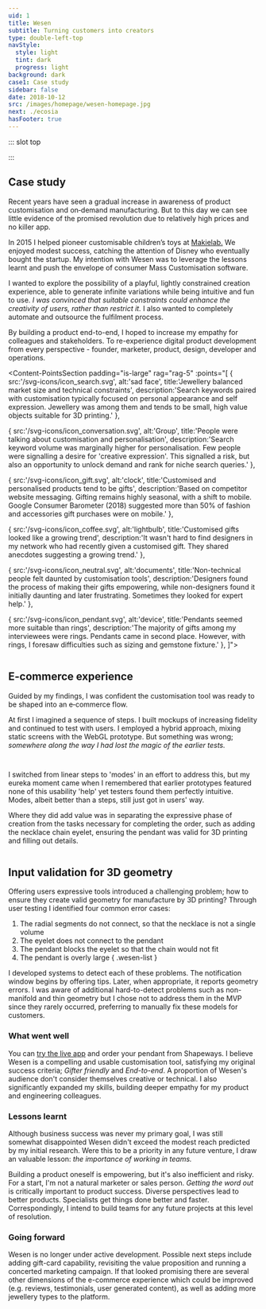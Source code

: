 ```yaml
---
uid: 1
title: Wesen
subtitle: Turning customers into creators
type: double-left-top
navStyle:
  style: light
  tint: dark
  progress: light
background: dark
case1: Case study
sidebar: false
date: 2018-10-12
src: /images/homepage/wesen-homepage.jpg
next: ./ecosia
hasFooter: true
---
```


::: slot top

<!-- Can customers be creators? -->
<Stage-ProjectStage :noise="true" :upless="true" rag="rag-4" ragTitle="rag-2" titleColumnClass="is-three-fifths" ctaLabel="wesen.studio" ctaUrl="http://www.wesen.studio"
description="I built an intuitive 3D customisation tool which enables anyone to create and order their unique pendant necklace.">

  <template v-slot:visual-background>
    <figure class="full-screen">
      <Heros-ImageHero src="/images/wesen/wesen-header-2.jpg" alt="Wesen Studio examples"/>
    </figure>
  </template>

  <template v-slot:platform>

  Responsive web app

  </template>

  <template v-slot:timeframe>

  2018

  </template>

  <template v-slot:my-role>

  UI/UX Designer
  ~ Full-stack JS developer

  </template>

  <template v-slot:team>

  Individual project

  </template>

</Stage-ProjectStage>


:::

<!-- <li>Responsive web application</li>
It's manufactured on demand by a blend of modern and traditional techniques.
<li>2018</li> -->

<Content-TextSection rag="rag-4" padding="is-initial" style="padding-bottom: 0;" columnOffset="title-offset">

## Case study

Recent years have seen a gradual increase in awareness of product customisation and on&#8209;demand manufacturing. But to this day we can see little evidence of the promised revolution due to relatively high prices and no killer app.

In 2015 I helped pioneer customisable children’s toys at [Makielab.](/projects/makielab) We enjoyed modest success, catching the attention of Disney who eventually bought the startup. My intention with Wesen was to leverage the lessons learnt and push the envelope of consumer Mass Customisation software.

I wanted to explore the possibility of a playful, lightly constrained creation experience, able to generate infinite variations while being intuitive and fun to use. _I was convinced that suitable constraints could enhance the creativity of users, rather than restrict it._ I also wanted to completely automate and outsource the fulfilment process.

By building a product end-to-end, I hoped to increase my empathy for colleagues and stakeholders. To re-experience digital product development from every perspective - founder, marketer, product, design, developer and operations.

<!--

 a more freeform creative experience, within constraints to make it easier to pick up

 [Mass Customisation](https://hbr.org/1997/01/the-four-faces-of-mass-customization)



 create or customise

-->

<!-- _This image shows a mixture of hand-made and procedurally generated pendants_ -->

<template v-slot:aside>

####  The challenge{ .challenge-title }

Enable customers to customise a product in the web browser. Make it possible to save and order their creation with automatic fulfilment by outsourced operations and manufacturing.

<br>

#### The outcome{ .challenge-title }

Wesen fulfils my original success criteria. It taught me a great deal but the most valuable lessons I didn't expect; the importance of _getting the word out_ and _working in teams._

</template>

</Content-TextSection>


<Content-ImageFrames-MainImageSection padding="is-medium-large" imageClass="is-4by3" url="https://player.vimeo.com/video/463897939" alt="Wesen demo" :iframe="true"/>





<!-- <Content-ThreeColumnSection padding="is-equal" rag="rag-3">

<template v-slot:column1>

###  The challenge

Enable customers to customise a product in the web browser. Make it possible to save and order their creation with automatic fulfilment by outsourced operations and manufacturing.

</template>

<template v-slot:column2>

### The outcome

Wesen fulfils my original success criteria. It taught me a great deal but the most valuable lessons I didn't expect; the importance of _getting the word out_ and _working in teams._

</template>

<template v-slot:column3>

### My role

Entrepreneur
~ UX Product Designer
~ Full-stack JS Developer

</template>

</Content-ThreeColumnSection> -->






<Content-MainSectionDivider aside="Section 1 of 3" title="Discovery"/>


<!-- People weren\'t asking to create jewellery themselves -->

<Content-PointsSection padding="is-large" rag="rag-5" :points="[
{ src:'/svg-icons/icon_search.svg', alt:'sad face', title:'Jewellery balanced market size and technical constraints', description:'Search keywords paired with customisation typically focused on personal appearance and self expression. Jewellery was among them and tends to be small, high value objects suitable for 3D printing.' },

{ src:'/svg-icons/icon_conversation.svg', alt:'Group', title:'People were talking about customisation and personalisation', description:'Search keyword volume was marginally higher for personalisation. Few people were signalling a desire for \'creative expression\'. This signalled a risk, but also an opportunity to unlock demand and rank for niche search queries.' },

{ src:'/svg-icons/icon_gift.svg', alt:'clock', title:'Customised and personalised products tend to be gifts', description:'Based on competitor website messaging. Gifting remains highly seasonal, with a shift to mobile. Google Consumer Barometer (2018) suggested more than 50% of fashion and accessories gift purchases were on mobile.' },

{ src:'/svg-icons/icon_coffee.svg', alt:'lightbulb', title:'Customised gifts looked like a growing trend', description:'It wasn\'t hard to find designers in my network who had recently given a customised gift. They shared anecdotes suggesting a growing trend.' },

{ src:'/svg-icons/icon_neutral.svg', alt:'documents', title:'Non-technical people felt daunted by customisation tools', description:'Designers found the process of making their gifts empowering, while non-designers found it initially daunting and later frustrating. Sometimes they looked for expert help.' },

{ src:'/svg-icons/icon_pendant.svg', alt:'device', title:'Pendants seemed more suitable than rings', description:'The majority of gifts among my interviewees were rings. Pendants came in second place. However, with rings, I foresaw difficulties such as sizing and gemstone fixture.' },
]">

<template v-slot:content>

## Research

My approach was to broadly investigate the mass customisation market and choose a product category based on estimated product-market fit.

<p class="subtitle">
  I used digital marketing techniques to gauge the market size and followed up with qualitative interviews; four designers and one non&#8209;designer, each who had recently designed or commissioned bespoke jewellery.
</p>

</template>

</Content-PointsSection>



<Content-QuoteSection rag="rag-4" quote="I couldn’t find anything that exactly matched what I had in mind. In the end designing everything myself really paid off. They found it so thoughtful!" attribute="Designer interviewee on gifting jewellery to their partner" color="green"/>




<Content-ThreeColumnSection  columnOffset="three-offset">

<template v-slot:content>

## User profiles

The next step was to clearly define and build empathy for potential customers. Qualitative interviews suggested a primary persona _Gifters_ and a secondary persona _Enthusiasts._

<!-- In some cases customers could be both. Enthusiasts are typically a smaller segment, so I decided to focus on gifters. I reasoned that a flow optimised for gifters was unlikely to deter enthusiasts. -->

</template>

<template v-slot:column1>

####  Gifter

---

*Buyer persona*

When I need to give an important gift, I want to design it myself so I can be sure it will make the recipient happy.

<div class="small">

_“I’m looking for the perfect gift which will show them how much I care”_
~ _“I want to give something unique, which they couldn’t get anywhere else”_
~ _“A gift should be personal, something which reminds them of me”_
~ _“I want to feel confident giving the gift”_
{ .secondary }

</div>


</template>

<template v-slot:column2>

#### Enthusiast

---

*Buyer persona*

When new and unusual products become available, I want to try them out so I'm on the cutting edge.

<div class="small">

_“People expect me to find the next trend”_
~ _“I like to experiment with new technologies”_
~ _“I have a personal style and I carefully curate what I wear”_
~ _“I want to wear jewellery no-one else has seen before”_
{ .secondary }

</div>

</template>

<template v-slot:column3>

<figure class="image parent-loading is-square">
  <img class="lazyload" data-src="/images/wesen/journey_characters2.jpg" alt="Cartoon of enthusiasts and gifters">
</figure>

</template>

</Content-ThreeColumnSection>





<Content-ThreeColumnSection padding="is-large has-divider"  columnOffset="three-offset">

<template v-slot:content>

## Scope and objectives

I recognised the need for clear project objectives and a narrow scope if I was to succeed in launching a product within a reasonable timeframe. I identified the key challenges, which I captured as 'How Might We' statements.


<!-- that we needed to have a clear understanding of the project goals and motivations, which we could then use to guide the project process. Together with the project team, I identified our key challenges, which we captured as “How Might We” statements:

Having built an understanding of the space, I distilled my
As the project kicked off, we identified our key challenges, which we captured as “How Might We” statements:

My research posed two key user experience challenges. Firstly, how to communicate the value of lightly-constrained product creation to an audience that isn't explicitly asking for it. Secondly, how to address the anxiety of non-technical users approaching a customisation interface.

There was another important aspect to address; . To facilitate this I set a tight scope and suitable objectives. -->

<!-- which enables customers to order their pendants

Addressing these became the first pillar of my design activity. The second was to reach a level of product resolution where real customers could make actual orders - I refered to this as _End-to-end._ To facilitate achieving this within a reasonable timeframe I paired back the typical components of an e-commerce flow, leaving behind only the critical elements necessary to win my first customers. -->

</template>

<template v-slot:column1>

####  Gifter friendly

---

<div class="small">

_How might we communicate the value of lightly-constrained product creation to an audience that isn't explicitly asking for it?_

_How might we address the anxiety of non-technical users approaching a customisation interface?_

Build confidence with an e-commerce storefront that explains the value proposition.
~ Allow shoppers to browse pre-designed products and start customising from there.
~ Address anxiety with an intuitive interface can be learnt within 5 seconds without a tutorial.
~ Minimise the number of controls and progressively disclose supporting features.

</div>

<!--

~ Empower and enable with meaningful expression.

Make it possible for these to be selected as the foundation for further customisation or bought immediately.

Enable customers to express themselves meaningfully without requiring a high level of skill or design experience.




Make it possible for customers to buy the pendant they create and ensure automated fulfillment of their order.

by relying on third-party cloud services where possible. Outsource complex systems like payments and accounts.

-->

</template>

<template v-slot:column2>

#### End-to-end

---

<div class="small">

_How might we build an end-to-end product, which enables customers to buy their creations, while minimising development effort?_

Enable customers to purchase their creation and automatically fulfil their order.
~ Save the customer's design and order data, allowing them to return to it and make modifications or repeat orders.
~ Establish a line of communication for customers to enquire about their order and report any problems.
~ Minimise technical and operational overhead by following an 'outsource-first' principle e.g. third-party cloud services, APIs, payment providers, fulfilment experts.

</div>

</template>

<template v-slot:column3>

<figure class="image parent-loading is-square">
  <img class="lazyload medium-zoom" data-src="/images/wesen/draft-journey-mvp.png" alt="Flowchart of user journey">
</figure>
<figcaption class="small">

Orange indicates features to be outsourced or removed for the pilot.

</figcaption>

</template>

</Content-ThreeColumnSection>




<Content-ImageFrames-FullImageSection url="/images/wesen/wesen-montage-1.jpg" alt="Montage of further discovery process"/>




<Content-ImageFrames-SquareImagesRow rag="rag-3" :images="[
{ url:'https://player.vimeo.com/video/293190700', alt:'Blender prototype video', caption:'Square image caption 1', slot:'slot1', iframe:true },
{ url:'https://player.vimeo.com/video/293190664', alt:'Interactive webGL prototype', caption:'Square image caption 2', slot:'slot2', iframe:true },
{ url:'/images/wesen/webgl-feasibility.jpg', alt:'Metal shader exploration', caption:'Square image caption 3', slot:'slot3', iframe:false },
]">

<template slot="content">

## Low-fi Prototyping

<p class="subtitle">
My background in Industrial Design helped me assemble a list of promising 3D modelling tools. I extended it with input from designers in my network.
</p>

The search for a compelling customisation experience required an iterative approach. I reimagined each tool with simplified interaction or constrained capability. Then I would combine several such tools to see if interesting synergies emerged.

To formalise my thinking, I rated these ideas on _Expressiveness_ and (ease of) _Implementation_. During this process I began thinking of myself as 'unshackling' expressive modelling tools from their specialist software confines.

</template>

<template slot="slot1">

#### Blender basic interactive

I chose to proceed with an idea combining _Radial array_ and _Control geometry._ It was fun to use, often producing pleasing and unexpected outcomes.

Blender had proven a useful platform for experimentation. But I wasn't able to use it for usability or value testing because my subjects weren't fluent in the Blender interface.

</template>

<template slot="slot2">

#### WebGL basic interactive

To overcome this limitation, I built a basic yet functional prototype in WebGL. I also took the opportunity to explore various JS libraries before committing in production.

_All testers immediately grasped the affordance and moved the control points._ I observed an attitude of curiosity, even among those I expected to be daunted by the interface.

</template>

<template slot="slot3">

#### WebGL feasibility

I had a growing concern that customers could feel disconnected from the product they would eventually buy.

To mitigate this risk, I prioritised reaching a high level of graphical realism. Matcap shaders offered a solution that also met my performance requirements.

</template>

</Content-ImageFrames-SquareImagesRow>




<Content-MainAsideSection padding="is-large has-divider"  :aside="true" columnOffset="table-offset">

<template slot="content">

## Lessons from user testing

Before moving into high-fidelity design and development, I performed further usability testing on the proposed direction to validate design decisions, identify challenges, and iterate based on user feedback.

</template>

<template>

**Observation** | **Remedy** |
--- | --- |
_“I wish I could go back to the way I had it before”_ | I implemented an undo feature and reorganised the interface to accommodate the button |
_“I have no idea what size it is”_ | I added a scale grid and an introductory animation sequence, showing the pendant and chain in context |
_“These messages just get in my way”_ Error messages (further discussion below) broke the creative flow and led to a frustrating experience | Now the user only encounters error messages once they enter the eyelet mode for the first time, thereby signalling a desire to finish the pendant and checkout. I also made error messages dismissable until the next user action |
_“The first thing I wanted to do was push all the sliders to maximum”_ In some cases testers created the largest possible pendant | This signalled the need for another error condition - where the pendant design is unreasonably large - both too heavy to wear and very expensive. I also tried shrinking the design area but this felt constricting |
{.table .is-fullwidth}

</template>

<template slot="aside">

<div class="columns is-gapless">
  <div class="column is-two-thirds">
    <figure class="image parent-loading is-square">
      <img class="lazyload" data-src="/images/wesen/in-use.jpg" alt="webGL prototype in use">
    </figure>
  </div>
</div>

</template>

</Content-MainAsideSection>




<Content-ImageFrames-FullImageSection url="/images/wesen/wesen-montage-2.jpg" alt="Montage of design iteration"/>


<Content-FreeSection>

<div class="columns">
<div class="column is-two-thirds rag-4">

## E-commerce experience

<p class="subtitle">
  Guided by my findings, I was confident the customisation tool was ready to be shaped into an e&#8209;commerce flow.
</p>

At first I imagined a sequence of steps. I built mockups of increasing fidelity and continued to test with users. I employed a hybrid approach, mixing static screens with the WebGL prototype. But something was wrong; _somewhere along the way I had lost the magic of the earlier tests._

</div>
</div>

<Content-FlowInline :steps="[
  'Sculpt segments',
  'Layout segments',
  'Choose material',
  'Place the eyelet',
  'Details',
  'Checkout'
]"/>

<div class="columns">
<div class="column is-two-thirds">

I switched from linear steps to 'modes' in an effort to address this, but my eureka moment came when I remembered that earlier prototypes featured none of this usability 'help' yet testers found them perfectly intuitive. Modes, albeit better than a steps, still just got in users' way.

Where they did add value was in separating the expressive phase of creation from the tasks necessary for completing the order, such as adding the necklace chain eyelet, ensuring the pendant was valid for 3D printing and filling out details.

</div>
</div>

</Content-FreeSection>

<Content-TextSection rag="rag-3" padding="is-medium-large has-divider" columnOffset="title-offset">

## Input validation for 3D geometry

Offering users expressive tools introduced a challenging problem; how to ensure they create valid geometry for manufacture by 3D printing? Through user testing I identified four common error cases:

1. The radial segments do not connect, so that the necklace is not a single volume
2. The eyelet does not connect to the pendant
3. The pendant blocks the eyelet so that the chain would not fit
4. The pendant is overly large
{ .wesen-list }

I developed systems to detect each of these problems. The notification window begins by offering tips. Later, when appropriate, it reports geometry errors. I was aware of additional hard-to-detect problems such as non-manifold and thin geometry but I chose not to address them in the MVP since they rarely occurred, preferring to manually fix these models for customers.

<style lang="sass">

  .content ol.wesen-list
    margin-top: 2em
    margin-bottom: 2em
    li
      margin-bottom: 0.75em

</style>

<!-- An important lesson from user testing was not to show these notifications until the user signals a desire to advance in the purchase flow. Otherwise, they completely counteracted my efforts to reassure non-technical users. Error notifications start once they become useful; when the user adds an eyelet for the necklace chain. -->

<template v-slot:aside>

<figure class="image parent-loading is-square">
  <img class="lazyload" data-src="/images/wesen/messages-square.png" alt="3D geometry error messages"/>
</figure>

</template>

</Content-TextSection>




<Content-MainSectionDivider aside="Section 2 of 3" title="Delivery"/>




<Content-ImageFrames-SquareImagesRow padding="is-large" rag="rag-4" :images="[
{ url:'/images/wesen/Iconography-square.png', alt:'Production icon assets', caption:'Square image caption 1', slot:'slot1', iframe:false },
{ url:'/images/wesen/product-rendering.jpg', alt:'WIP product rendering', caption:'Square image caption 2', slot:'slot2', iframe:false },
]">

<!-- { url:'/images/wesen/handheld.jpg', alt:'WIP product photography', caption:'Square image caption 3', slot:'slot3', iframe:false }, -->

<template slot="content">

## Production assets

Based on my wireframes and aided by the tightly scoped user journey, I was able to focus on visually designing a minimal set of interfaces and assets. Among my influences were the Airbnb Design System, Google Material Design and the design language of fashion and jewellery brands.

</template>

<template slot="slot1">

I created a series of SVG icons inspired by the Montserrat font.

</template>

<template slot="slot2">

Photorealistic renders enabled me to show the variety of products possible.

</template>

<template slot="slot3">

I reused WIP samples for product photography, intending to revisit this in future iterations.

</template>

</Content-ImageFrames-SquareImagesRow>


<Content-ImageFrames-FullImageSection url="/images/wesen/wesen-montage-3.jpg" alt="Montage of further discovery process"/>



<Content-MainAsideSection rag="rag-5" :aside="true">

<template v-slot:content>

## Development

As I investigated technologies to power the e&#8209;commerce side of the experience, my main criteria was development speed. I wanted to avoid building common solutions like order management and payments. This led me to consider off-the-shelf platforms like Shopify and Magento. I found an even leaner solution. [Shapeways](https://www.shapeways.com/) (leading 3D printing web platform) offers an API with the capability to directly upload models to a private store hosted on their e-commerce platform. In this way, I could completely outsource checkout, payment and fulfilment. For further technical decisions, I drew on my experience at toucanBox and Makielab:

<!-- The question became what steps (if any) I would take to enhance users' checkout experience. I was already building 3D-print-ready  geometry on the Wesen backend and saving order records in a database. Connecting customers to this record would avoid foreseeable customer service challenges. Emailing this information would avoid the need for user accounts. So I decided to add email capability with Sendgrid. Customers receive an email with a checkout link and a link to their saved pendant, which they can modify and reorder. They can respond to the email with questions. -->

<!-- who save their pendant receive an email with a link to their saved

Users could retrieve their data and render it in the Wesen frontend using their model UID. I decided to smooth this experience by adding an email component. Upon saving a model, the user receives

It became clear that I required a Node.js server to build pendant models for 3D printing.

My main criteria was to setup the necessary e-commerce components to enable orders as quickly as possible. I explored off-the-shelf e-commerce systems like Shopify, Magento and WooCommerce but ... Needed to be even more paired back - no order management, sensitive user data or payments. Shapeways order API could offer this. The Heroku Node.js ecosystem proved remarkably suitable for this use-case.

In specifying production tools and technologies I re-referenced my project goals and drew on past experience: “Ensure that operations can be automated and that manufacture can be fulfilled by a single service (such as Shapeways) with minimal or no post processing” “Minimise the technical overhead of storing personal and payment details by using third-party services” I chose to upgrade and extend the prototype toolchain for production: Customer service email, database to retain created models and orders, considering payment services etc.





by enabling retrieval of saved content and quick CS responses
-->

</template>

<template>

**Experience** | **Solution** |
--- | --- |
Unity or Unreal are the de facto realtime 3D frameworks but they tend to increase the complexity of a web frontend build chain | Three.js is less fully-featured but perfectly serviceable for a simple 3D interface |
Different 3D frameworks powering frontend and backend processing can lead to duplicated work and discrepancies between what the user sees and what is actually manufactured | Three.js can run the same code in the browser and on a Node.js server |
Hosting websites and backend processes on physical infrastructure requires constant maintenance | Node.js / Express server on Heroku cloud infrastructure |
User accounts can greatly improve the customer experience but they are a considerable technical overhead | Send unique content links (saved pendant and checkout links) by email. Conduct all CS using the same email thread  |
{.table .is-fullwidth}

</template>

<!-- In-house payment and order management systems are a considerable technical commitment | Outsource payment and order management to Shapeways (already the fulfillment partner) | -->


<template v-slot:aside>

<Content-Techstack

:techs="[
{ title:'WebGL', description:'Three.js' },
{ title:'UI', description:'Angular 2+' },
{ title:'CSS', description:'SASS, Bulma' },
{ title:'Backend', description:'Node.js, Express, MongoDB, Logentries' },
{ title:'APIs', description:'Sendgrid, Shapeways' },
]"

/>


<!-- <div class="box content">

### Techstack

**WebGL framework** Three.js
~ **UI framework** Guify (prototype) to Angular 2+ (Typescript)
~ **CSS framework** Bulma
~ **Backend** Harp.js (prototype) to Node.js, Express, MongoDB
~ **Email** Sendgrid
~ **Fulfillment** Shapeways order API

<!-- **WebGL framework**
Three.js

**Backend**
Harp.js (prototype) to Node.js / Express / MongoDB

**UI framework**
Guify (prototype) to Angular 2+ (Typescript)

**CSS framework**
Bulma

**Email**
Sendgrid

**Fulfillment**
Shapeways order API

</div> -->

</template>

</Content-MainAsideSection>


<Content-ImageFrames-MainImageSection padding="is-medium-large" url="/images/wesen/system-diagram.png" alt="System diagram of Wesen app" imageClass="is-5by4" :aside="false" :content="false" caption="The Wesen system diagram, detailing user touchpoints and client / server / third-party API interactions."/>





<Content-MainSectionDivider aside="Section 3 of 3" title="Evaluation"/>



<Content-TextSection rag="rag-3" columnOffset="title-small-offset">

<!-- <p class="subtitle">
  Wesen is live. You can customise and order your pendant necklace right now.
</p> -->

<!-- As suggested by my initial market research, Wesen proved to be a relatively low reach product, delighting a small niche. I was please to discover that a proportion of its audience didn't consider themselves creative or technical. -->

### What went well

You can [try the live app](http://www.wesen.studio) and order your pendant from Shapeways. I believe Wesen is a compelling and usable customisation tool, satisfying my original success criteria; _Gifter friendly_ and _End-to-end_. A proportion of Wesen's audience don't consider themselves creative or technical. I also significantly expanded my skills, building deeper empathy for my product and engineering colleagues.

### Lessons learnt

Although business success was never my primary goal, I was still somewhat disappointed Wesen didn't exceed the modest reach predicted by my initial research. Were this to be a priority in any future venture, I draw an valuable lesson: _the importance of working in teams._

Building a product oneself is empowering, but it's also inefficient and risky. For a start, I'm not a natural marketer or sales person. _Getting the word out_ is critically important to product success. Diverse perspectives lead to better products. Specialists get things done better and faster. Correspondingly, I intend to build teams for any future projects at this level of resolution.

### Going forward

Wesen is no longer under active development. Possible next steps include adding gift-card capability, revisiting the value proposition and running a concerted marketing campaign. If that looked promising there are several other dimensions of the e-commerce experience which could be improved (e.g. reviews, testimonials, user generated content), as well as adding more jewellery types to the platform.


<!--

Specialists get things done better and faster.

Perhaps by then other Mass Customisation products will have raised public awareness.
-->

<!-- Wesen dispelled my lingering false-faith in "if you build it, they will come". -->

<!-- Going forward I aim to collaborate with people who have complimentary skills and compensate for my blind spots.

At some point, I will revisit how I communicate the value proposition and put some money behind a marketing push.

Correspondingly, I intend to form a multidisciplinary team for any future ventures or side projects.

It's certainly a romantic idea to design and build a product oneself, but in practice it's an inefficient and risky process.

For most people Mass Customisation remains a futuristic idea. Although I never believed Wesen would change this, I was still somewhat disappointed it didn't achieve significant circulation or sales. Perhaps this was due to timing or the immensely poor odds facing new ventures (90% of startups fail) but I nonetheless draw an important lessons from this outcome: the importance of _working in teams._

The final lesson from Wesen was the importance of team. It's certainly a romantic idea to design and build a product oneself, but in practice it's an inefficient process. Teams bring complimentary skills and perspectives (as mentioned earlier) and specialists get things done faster. As well as appreciating my team all the more in my everyday work, I intend to build teams for any future side projects. -->

<!-- Money making engine metaphore - marketing money goes in, revenue comes out - is it better than a bank or some other investment? -->

<!-- Perhaps even an interesting side note in the broader story of Mass Customisation. -->

<!-- Second, I've learnt to test _Product-market fit_ without building anything if possible - not even building MVPs. It's an inconvenient truth that 90% of startups fail. It's far better to fail fast, without making significant investments. -->

<!-- Were I to return to it, I would focus on one of the first challenges I identified, which was never satisfactorily overcome - that of communicating the value proposition. -->

<template slot="aside">

<div class="columns is-gapless">
  <div class="column is-three-quarters">
        <figure class="image parent-loading is-square">
        <img class="lazyload" data-src="/images/wesen/evaluation.jpg" alt="Pendant worn by a customer">
      </figure>
  </div>
</div>

<!-- <figcaption>

_Due to COVID-19 only plastic materials are currently available._

</figcaption> -->

</template>


</Content-TextSection>



<Content-MetricsSection padding="is-medium-large" :metrics="[
{ metric:'2.7s', description:'Avg. load time for the realtime 3D customisation experience' },
{ metric:'$14', description:'Starting price for a unique pendant in plastic' },
{ metric:'∞', description:'Unlimited variety' },
]"/>
